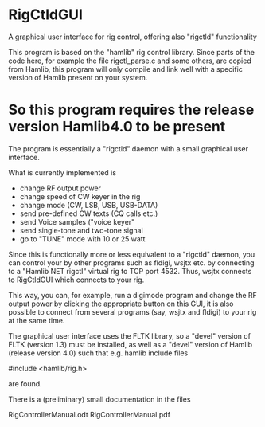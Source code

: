 # RigCtldGUI
A graphical user interface for rig control, offering also "rigctld" functionality

This program is based on the "hamlib" rig control library. Since parts of the code here,
for example the file rigctl_parse.c and some others, are copied from Hamlib, this program
will only compile and link well with a specific version of Hamlib present on your system.

So this program requires the release version Hamlib4.0 to be present
====================================================================

The program is essentially a "rigctld" daemon with a small graphical user interface.

What is currently implemented is

- change RF output power
- change speed of CW keyer in the rig
- change mode (CW, LSB, USB, USB-DATA)
- send pre-defined CW texts (CQ calls etc.)
- send Voice samples ("voice keyer"
- send single-tone and two-tone signal
- go to "TUNE" mode with 10 or 25 watt

Since this is functionally more or less equivalent to a "rigctld" daemon,
you can control your by other programs such as fldigi, wsjtx etc. by connecting
to a "Hamlib NET rigctl" virtual rig to TCP port 4532. Thus, wsjtx connects
to RigCtldGUI which connects to your rig.

This way, you can, for example, run a digimode program and change the RF output power
by clicking the appropriate button on this GUI, it is also possible to connect from
several programs (say, wsjtx and fldigi) to your rig at the same time.

The graphical user interface uses the FLTK library, so a "devel" version of FLTK
(version 1.3) must be installed, as well as a "devel" version of Hamlib (release
version 4.0) such that e.g. hamlib include files

#include <hamlib/rig.h>

are found.

There is a (preliminary) small documentation in the files

RigControllerManual.odt
RigControllerManual.pdf



